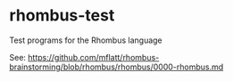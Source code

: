 # rhombus-test
Test programs for the Rhombus language

See: https://github.com/mflatt/rhombus-brainstorming/blob/rhombus/rhombus/0000-rhombus.md
